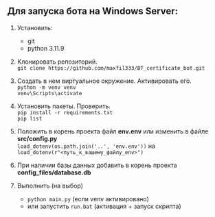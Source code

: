 ## Для запуска бота на Windows Server:

1) Установить:

    - git
    - python 3.11.9

2) Клонировать репозиторий.
   <br>```git clone https://github.com/maxfil333/BT_certificate_bot.git ```

3) Создать в нем виртуальное окружение. Активировать его.
   <br>```python -m venv venv```
   <br>```venv\Scripts\activate```

4) Установить пакеты. Проверить.
   <br>```pip install -r requirements.txt```
   <br>```pip list```

5) Положить в корень проекта файл **env.env**
   или изменить в файле **src/config.py**
   <br>```load_dotenv(os.path.join('..', 'env.env'))``` на <br>```load_dotenv(r"<путь_к_вашему_файлу_env>")```

6) При наличии базы данных добавить в корень проекта
   **config_files/database.db**

7) Выполнить (на выбор)
   - ```python main.py``` (если venv активировано)
   - или запустить ```run.bat``` (активация + запуск скрипта)